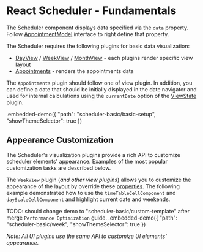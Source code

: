 # React Scheduler - Fundamentals

The Scheduler component displays data specified via the `data` property. Follow [AppointmentModel](../reference/scheduler.md/#appointmentmodel) interface to right define that property.

The Scheduler requires the following plugins for basic data visualization:

- [DayView](../reference/day-view.md) / [WeekView](../reference/week-view.md) / [MonthView](../reference/month-view.md) - each plugins render specific view layout
- [Appointments](../reference/appointments.md) - renders the appointments data

The `Appointments` plugin should follow one of view plugin. In addition, you can define a date that should be initially displayed in the date navigator and used for internal calculations using the `currentDate` option of the [ViewState](../reference/view-state.md) plugin.

.embedded-demo({ "path": "scheduler-basic/basic-setup", "showThemeSelector": true })

## Appearance Customization

The Scheduler's visualization plugins provide a rich API to customize scheduler elements' appearance. Examples of the most popular customization tasks are described below.

The `WeekView` plugin (*and other view plugins*) allows you to customize the appearance of the layout by override these [properties](../reference/week-view.md/#properties). The following example demonstrated how to use the `timeTableCellComponent` and `dayScaleCellComponent` and highlight current date and weekends.

TODO: should change demo to "scheduler-basic/custom-template" after merge `Performance Optimization` guide.
.embedded-demo({ "path": "scheduler-basic/week", "showThemeSelector": true })

*Note: All UI plugins use the same API to customize UI elements' appearance.*
